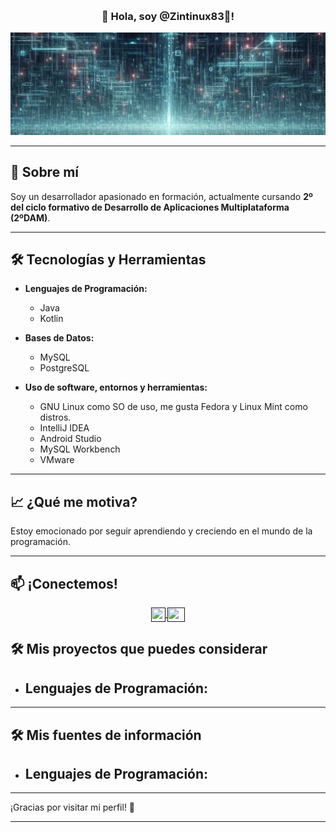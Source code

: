 <p align="center" width="300">
   <img align="center" width="200" src=""  />
  
   <h3 align="center"> 👋 Hola, soy @Zintinux83👋! </h3>
</p>

<div align="center">
   
![Imagen de banner](https://github.com/Zintinux83/Zintinux83/blob/main/fondo_m.jpeg)
   
</div>

<p>



---

## 🌟 Sobre mí

Soy un desarrollador apasionado en formación, actualmente cursando **2º del ciclo formativo de Desarrollo de Aplicaciones Multiplataforma (2ºDAM)**.

---

## 🛠️ Tecnologías y Herramientas

- **Lenguajes de Programación:**
  - Java
  - Kotlin

- **Bases de Datos:**
  - MySQL
  - PostgreSQL

- **Uso de software, entornos y herramientas:**
  - GNU Linux como SO de uso, me gusta Fedora y Linux Mint como distros.
  - IntelliJ IDEA
  - Android Studio
  - MySQL Workbench
  - VMware

---

## 📈 ¿Qué me motiva?

Estoy emocionado por seguir aprendiendo y creciendo en el mundo de la programación. 

---

## 📫 ¡Conectemos!

<p align="center">
  </a>
  <span style="width: 8px;"> </span>
  <a href="" target="blank">
    <img align="center" src="png" alt="" height="23px" width="23px" />
  </a>
  <span style="width: 8px;"> </span>
  <a href="" target="blank">
    <img align="center" src="png" alt="" height="23px" width="28px" />
  </a>
</p>

## 🛠️ Mis proyectos que puedes considerar

- **Lenguajes de Programación:**
   - 

---

## 🛠️ Mis fuentes de información 

- **Lenguajes de Programación:**
   - 

---

¡Gracias por visitar mi perfil! 🚀

---
 
</p>




<!---
Zintinux83/Zintinux83 is a ✨ special ✨ repository because its `README.md` (this file) appears on your GitHub profile.
You can click the Preview link to take a look at your changes.
--->
